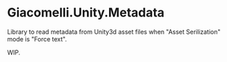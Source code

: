Giacomelli.Unity.Metadata
===========

Library to read metadata from Unity3d asset files when "Asset Serilization" mode is "Force text".

WIP.
